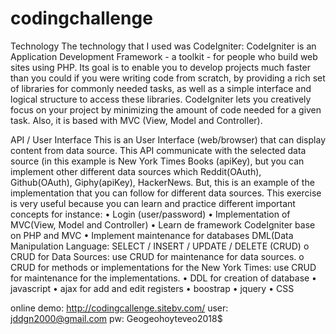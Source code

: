 # codingchallenge
Technology 
The technology that I used was CodeIgniter: CodeIgniter is an Application Development Framework - a toolkit - for people who build web sites using PHP. Its goal is to enable you to develop projects much faster than you could if you were writing code from scratch, by providing a rich set of libraries for commonly needed tasks, as well as a simple interface and logical structure to access these libraries. CodeIgniter lets you creatively focus on your project by minimizing the amount of code needed for a given task. Also, it is based with MVC (View, Model and Controller).

API / User Interface
This is an User Interface (web/browser) that can display content from data source.  This API communicate with the selected data source (in this example is New York Times Books (apiKey), but you can implement other different data sources which Reddit(OAuth), Github(OAuth), Giphy(apiKey), HackerNews.  But, this is an example of the implementation that you can follow for different data sources.
This exercise is very useful because you can learn and practice different important concepts for instance:
    •	Login (user/password)
    •	Implementation of MVC(View, Model and Controller)
    •	Learn de framework CodeIgniter base on PHP and MVC
    •	Implement maintenance for databases DML(Data Manipulation Language: SELECT / INSERT / UPDATE / DELETE (CRUD)
    o	CRUD for Data Sources:  use CRUD for maintenance for data sources.
    o	CRUD for methods or implementations for the New York Times:  use CRUD for maintenance for the implementations.
    •	DDL for creation of database 
    •	javascript
    •	ajax for add and edit registers 
    •	boostrap
    •	jquery
    •	CSS 

online demo:
http://codingcallenge.sitebv.com/
user:  jddgn2000@gmail.com
pw:   Geogeohoyteveo2018$

